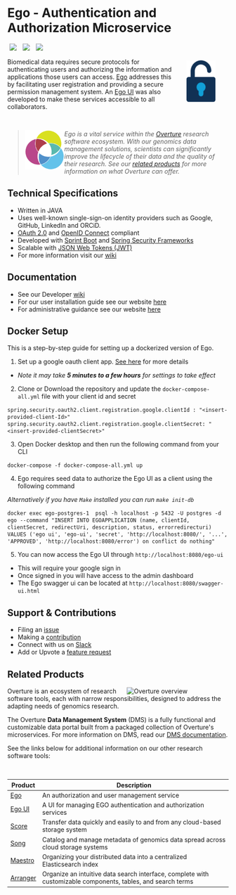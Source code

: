 # Ego - Authentication and Authorization Microservice

[<img hspace="5" src="https://img.shields.io/badge/chat-on--slack-blue?style=for-the-badge">](http://slack.overture.bio)
[<img hspace="5" src="https://img.shields.io/badge/License-gpl--v3.0-blue?style=for-the-badge">](https://github.com/overture-stack/ego/blob/develop/LICENSE)
[<img hspace="5" src="https://img.shields.io/badge/Code%20of%20Conduct-2.1-blue?style=for-the-badge">](code_of_conduct.md)

<div>
<img align="right" width="66vw" vspace="5" src="icon-ego.png" alt="ego-logo" hspace="30"/>
</div>

Biomedical data requires secure protocols for authenticating users and authorizing the information and applications those users can access. [Ego](https://www.overture.bio/products/ego/) addresses this by facilitating user registration and providing a secure permission management system. 
An [Ego UI](https://github.com/overture-stack/ego-ui) was also developed to make these services accessible to all collaborators.

<!--Blockqoute-->

</br>

> 
> <div>
> <img align="left" src="ov-logo.png" height="90" hspace="0"/>
> </div>
> 
> *Ego is a vital service within the [Overture](https://www.overture.bio/) research software ecosystem. With our genomics data management solutions, scientists can significantly improve the lifecycle of their data and the quality of their research. See our [related products](#related-products) for more information on what Overture can offer.*
> 
> 

<!--Blockqoute-->

## Technical Specifications

- Written in JAVA 
- Uses well-known single-sign-on identity providers such as Google, GitHub, LinkedIn and ORCiD.
- [OAuth 2.0](https://oauth.net/2/) and [OpenID Connect](https://auth0.com/docs/authenticate/protocols/openid-connect-protocol) compliant
- Developed with [Sprint Boot](https://spring.io/projects/spring-boot) and [Spring Security Frameworks](https://spring.io/projects/spring-security)
- Scalable with [JSON Web Tokens (JWT)](https://jwt.io/)
- For more information visit our [wiki](https://www.overture.bio/documentation/ego/)

## Documentation

- See our Developer [wiki](https://github.com/overture-stack/ego/wiki)
- For our user installation guide see our website [here](https://www.overture.bio/documentation/ego/installation/)
- For administrative guidance see our website [here](https://www.overture.bio/documentation/ego/user-guide/admin-ui/)

## Docker Setup

This is a step-by-step guide for setting up a dockerized version of Ego.

1. Set up a google oauth client app. [See here](https://www.overture.bio/documentation/ego/installation/prereq/#google) for more details

- *Note it may take **5 minutes to a few hours** for settings to take effect*

2. Clone or Download the repository and update the  ```docker-compose-all.yml``` file with your client id and secret

```
spring.security.oauth2.client.registration.google.clientId : "<insert-provided-client-Id>"
spring.security.oauth2.client.registration.google.clientSecret: "<insert-provided-clientSecret>"
```

3. Open Docker desktop and then run the following command from your CLI

```
docker-compose -f docker-compose-all.yml up 
```

4. Ego requires seed data to authorize the Ego UI as a client using the following command

*Alternatively if you have ```Make``` installed you can run  ```make init-db```*
```
docker exec ego-postgres-1  psql -h localhost -p 5432 -U postgres -d ego --command "INSERT INTO EGOAPPLICATION (name, clientId, clientSecret, redirectUri, description, status, errorredirecturi) VALUES ('ego ui', 'ego-ui', 'secret', 'http://localhost:8080/', '...', 'APPROVED', 'http://localhost:8080/error') on conflict do nothing"
```

5. You can now access the Ego UI through ```http://localhost:8080/ego-ui```
- This will require your google sign in 
- Once signed in you will have access to the admin dashboard
- The Ego swagger ui can be located at ```http://localhost:8080/swagger-ui.html```

## Support & Contributions

- Filing an [issue](https://github.com/overture-stack/ego/issues)
- Making a [contribution](CONTRIBUTING.md)
- Connect with us on [Slack](http://overture-bio.slack.com)
- Add or Upvote a [feature request](https://github.com/overture-stack/ego/issues?q=is%3Aopen+is%3Aissue+label%3Anew-feature+sort%3Areactions-%2B1-desc)

## Related Products 

<div>
  <img align="right" alt="Overture overview" src="https://www.overture.bio/static/124ca0fede460933c64fe4e50465b235/a6d66/system-diagram.png" width="45%" hspace="5">
</div>

Overture is an ecosystem of research software tools, each with narrow responsibilities, designed to address the adapting needs of genomics research. 

The Overture **Data Management System** (DMS) is a fully functional and customizable data portal built from a packaged collection of Overture's microservices. For more information on DMS, read our [DMS documentation](https://www.overture.bio/documentation/dms/).

<!--Read our architecture overview to see how these services relate-->

See the links below for additional information on our other research software tools:

</br>

|Product|Description|
|---|---|
|[Ego](https://www.overture.bio/products/ego/)|An authorization and user management service|
|[Ego UI](https://www.overture.bio/products/ego-ui/)|A UI for managing EGO authentication and authorization services|
|[Score](https://www.overture.bio/products/score/)| Transfer data quickly and easily to and from any cloud-based storage system|
|[Song](https://www.overture.bio/products/song/)|Catalog and manage metadata of genomics data spread across cloud storage systems|
|[Maestro](https://www.overture.bio/products/maestro/)|Organizing your distributed data into a centralized Elasticsearch index|
|[Arranger](https://www.overture.bio/products/arranger/)|Organize an intuitive data search interface, complete with customizable components, tables, and search terms|

